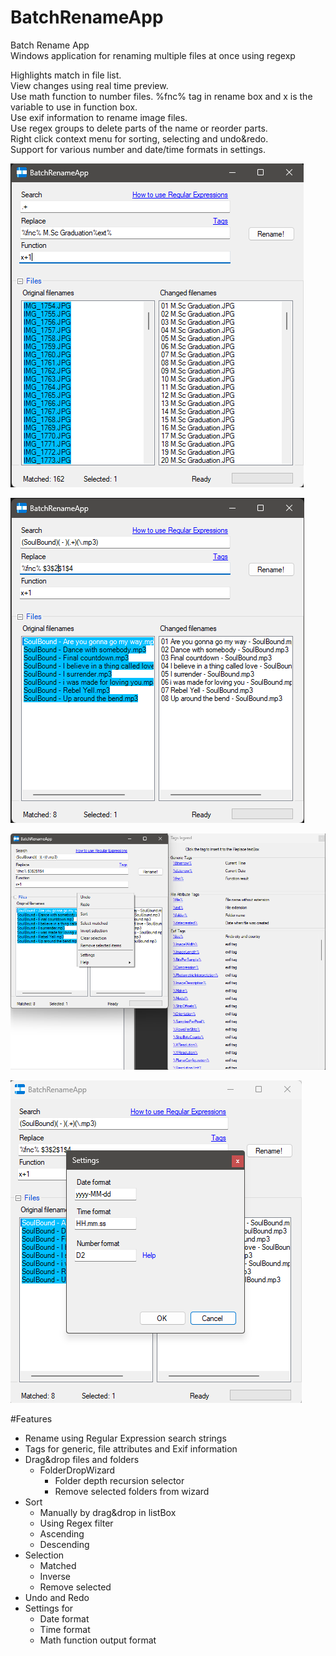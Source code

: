 # BatchRenameApp
Batch Rename App  
Windows application for renaming multiple files at once using regexp

Highlights match in file list.  
View changes using real time preview.  
Use math function to number files. %fnc% tag in rename box and x is the variable to use in function box.  
Use exif information to rename image files.  
Use regex groups to delete parts of the name or reorder parts.  
Right click context menu for sorting, selecting and undo&redo.  
Support for various number and date/time formats in settings.  

![Main view](Screenshots/BatchRenameApp1.png)

![Renaming files](Screenshots/BatchRenameApp2.png)

![Context menu and tags](Screenshots/BatchRenameApp3.png)

![Settings](Screenshots/BatchRenameApp4.png)

#Features  
* Rename using Regular Expression search strings
* Tags for generic, file attributes and Exif information
* Drag&drop files and folders
    * FolderDropWizard
        * Folder depth recursion selector
        * Remove selected folders from wizard
* Sort
    * Manually by drag&drop in listBox
    * Using Regex filter
    * Ascending
    * Descending
* Selection
    * Matched
    * Inverse
    * Remove selected
* Undo and Redo
* Settings for
    * Date format
    * Time format
    * Math function output format
